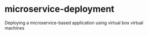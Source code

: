 # microservice-deployment
 Deploying a microservice-based application using virtual box virtual machines

